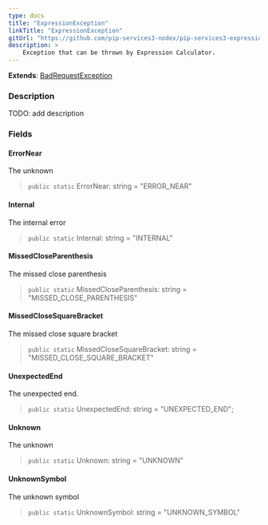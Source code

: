 ```yaml
---
type: docs
title: "ExpressionException"
linkTitle: "ExpressionException"
gitUrl: "https://github.com/pip-services3-nodex/pip-services3-expressions-nodex"
description: > 
    Exception that can be thrown by Expression Calculator.
---
```


**Extends**: [BadRequestException](../../../commons/errors/bad_request_exception)

### Description

TODO: add description

### Fields

<span class="hide-title-link">

#### ErrorNear
The unknown
> `public static` ErrorNear: string = "ERROR_NEAR"

#### Internal
The internal error
> `public static` Internal: string = "INTERNAL"

#### MissedCloseParenthesis
The missed close parenthesis
> `public static` MissedCloseParenthesis: string = "MISSED_CLOSE_PARENTHESIS"

#### MissedCloseSquareBracket
The missed close square bracket
> `public static` MissedCloseSquareBracket: string = "MISSED_CLOSE_SQUARE_BRACKET"

#### UnexpectedEnd
The unexpected end.
> `public static` UnexpectedEnd: string = "UNEXPECTED_END";

#### Unknown
The unknown
> `public static` Unknown: string = "UNKNOWN"

#### UnknownSymbol
The unknown symbol
> `public static` UnknownSymbol: string = "UNKNOWN_SYMBOL"


</span>
